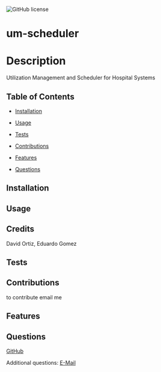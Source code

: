 ![GitHub license](https://img.shields.io/badge/license--blue.svg)

  # um-scheduler
  
  
  
  # Description
  
  Utilization Management and Scheduler for Hospital Systems
  
  ## Table of Contents

*  [Installation](#installation)

*  [Usage](#usage)

*  [Tests](#tests)

*  [Contributions](#contributions)

*  [Features](#features)

*  [Questions](#questions)


## Installation
  
## Usage
  
  
## Credits
  David Ortiz, Eduardo Gomez
## Tests
  

## Contributions
  to contribute email me
  
## Features
  
  
## Questions

  [GitHub](https://github.com/mariachimes)

  Additional questions: [E-Mail](mailto:david@studiocomal.com)